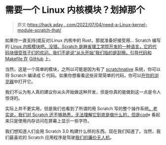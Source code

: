 # 需要一个 Linux 内核模块？划掉那个

> 原文:[https://hack aday . com/2022/07/04/need-a-Linux-kernel-module-scratch-that/](https://hackaday.com/2022/07/04/need-a-linux-kernel-module-scratch-that/)

如果你一直支持(或反对)Linux 内核中的 Rust，那就准备好接受用… Scratch 编写的 [Linux 内核模块吧。没错。Scratch 是麻省理工学院开发的一种语言，它的代码块很受孩子们的欢迎。我们不是说“从头开始”我们指的是刮擦。引导代码和 Makefile 在](https://www.reddit.com/r/linux/comments/vm9r63/i_wrote_a_kernel_module_in_scratch/) [GitHub](https://github.com/scratchnative/scratch-linux-modules) 上。

当然，这是一个简单的模块，之所以可能是因为有了 [scratchnative](https://github.com/scratchnative/scratchnative) 系统，你可以将 Scratch 编译成 C 代码。如果你想看看这些非常简单的代码，你可以[在你的浏览器](https://scratch.mit.edu/projects/706685974/editor/)中打开它。

我们不认为有人真的建议你从头开始做这种开发，但是你真的能做到这一点是令人惊讶的。

实际上并不更实用，但是我们也看到了所谓的用 Scratch 写的整个操作系统[。老实说，我们对 Scratch 还不够熟悉，无法理解它到底是做什么的，但是](https://scratch.mit.edu/projects/706910275/)[cod](https://scratch.mit.edu/projects/706910275/editor/)e 看起来只是使用内存访问在屏幕上显示一些字符。

我们想知道人们会用 Scratch 3.0 构建什么样的东西。现在我们知道了。当然，我们最喜欢的 Scratch 应用程序是驾驶[我们的廉价无人机](https://hackaday.com/2018/05/22/scratch-your-itch-to-fly/)。